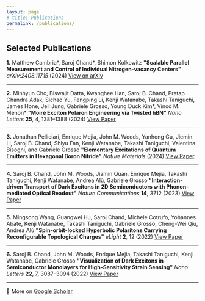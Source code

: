 ```yaml
---
layout: page
# title: Publications
permalink: /publications/
---
```


## Selected Publications

**1.** Matthew Cambria*, Saroj Chand*, Shimon Kolkowitz
**"Scalable Parallel Measurement and Control of Individual Nitrogen-vacancy Centers"**
*arXiv:2408.11715* (2024)
[View on arXiv](https://arxiv.org/abs/2408.11715)

---

**2.** Minhyun Cho, Biswajit Datta, Kwanghee Han, Saroj B. Chand, Pratap Chandra Adak, Sichao Yu, Fengping Li, Kenji Watanabe, Takashi Taniguchi, James Hone, Jeil Jung, Gabriele Grosso, Young Duck Kim*, Vinod M. Menon*
**"Moiré Exciton Polaron Engineering via Twisted hBN"**
*Nano Letters* **25**, 4, 1381–1388 (2024)
[View Paper](https://doi.org/10.1021/acs.nanolett.4c04996)

---

**3.** Jonathan Pelliciari, Enrique Mejia, John M. Woods, Yanhong Gu, Jiemin Li, Saroj B. Chand, Shiyu Fan, Kenji Watanabe, Takashi Taniguchi, Valentina Bisogni, and Gabriele Grosso
**"Elementary Excitations of Quantum Emitters in Hexagonal Boron Nitride"**
*Nature Materials* (2024)
[View Paper](https://doi.org/10.1038/s41563-024-01866-4)

---

**4.** Saroj B. Chand, John M. Woods, Jiamin Quan, Enrique Mejia, Takashi Taniguchi, Kenji Watanabe, Andrea Alù, Gabriele Grosso
**"Interaction-driven Transport of Dark Excitons in 2D Semiconductors with Phonon-mediated Optical Readout"**
*Nature Communications* **14**, 3712 (2023)
[View Paper](https://doi.org/10.1038/s41467-023-39339-y)

---

**5.** Mingsong Wang, Guangwei Hu, Saroj Chand, Michele Cotrufo, Yohannes Abate, Kenji Watanabe, Takashi Taniguchi, Gabriele Grosso, Cheng-Wei Qiu, Andrea Alù
**"Spin-orbit-locked Hyperbolic Polaritons Carrying Reconfigurable Topological Charges"**
*eLight* **2**, 12 (2022)
[View Paper](https://link.springer.com/article/10.1186/s43593-022-00018-y)

---

**6.** Saroj B. Chand, John M. Woods, Enrique Mejia, Takashi Taniguchi, Kenji Watanabe, Gabriele Grosso
**"Visualization of Dark Excitons in Semiconductor Monolayers for High-Sensitivity Strain Sensing"**
*Nano Letters* **22**, 7, 3087–3094 (2022)
[View Paper](https://pubs.acs.org/doi/full/10.1021/acs.nanolett.2c00436)

---


📘 More on [Google Scholar](https://scholar.google.com/citations?user=jVg0RxEAAAAJ&hl=en)

